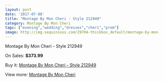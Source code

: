 ```yaml
---
layout: post
date: '2017-07-08'
title: "Montage By Mon Cheri - Style 212949"
category: Montage By Mon Cheri
tags: ["evening","wedding","dresses","cheri","prom"]
image: http://img.sequinious.com/29704-thickbox_default/montage-by-mon-cheri-style-212949.jpg
---
```

Montage By Mon Cheri - Style 212949

On Sales: **$373.99**
<a href="https://www.sequinious.com/montage-by-mon-cheri/7312-montage-by-mon-cheri-style-212949.html"><amp-img layout="responsive" width="600" height="600" src="//img.sequinious.com/29704-thickbox_default/montage-by-mon-cheri-style-212949.jpg" alt="Montage By Mon Cheri - Style 212949 0" /></a>

Buy it: [Montage By Mon Cheri - Style 212949](https://www.sequinious.com/montage-by-mon-cheri/7312-montage-by-mon-cheri-style-212949.html "Montage By Mon Cheri - Style 212949")

View more: [Montage By Mon Cheri](https://www.sequinious.com/63-montage-by-mon-cheri "Montage By Mon Cheri")